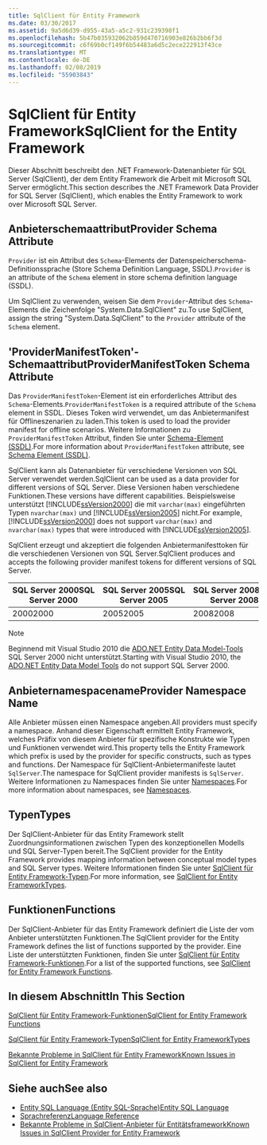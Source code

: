 ```yaml
---
title: SqlClient für Entity Framework
ms.date: 03/30/2017
ms.assetid: 9a5d6d39-d955-43a5-a5c2-931c239398f1
ms.openlocfilehash: 5b47b035932062b859d470716903e826b2bb6f3d
ms.sourcegitcommit: c6f69b0cf149f6b54483a6d5c2ece222913f43ce
ms.translationtype: MT
ms.contentlocale: de-DE
ms.lasthandoff: 02/08/2019
ms.locfileid: "55903843"
---
```

# <a name="sqlclient-for-the-entity-framework"></a><span data-ttu-id="f8b60-102">SqlClient für Entity Framework</span><span class="sxs-lookup"><span data-stu-id="f8b60-102">SqlClient for the Entity Framework</span></span>
<span data-ttu-id="f8b60-103">Dieser Abschnitt beschreibt den .NET Framework-Datenanbieter für SQL Server (SqlClient), der dem Entity Framework die Arbeit mit Microsoft SQL Server ermöglicht.</span><span class="sxs-lookup"><span data-stu-id="f8b60-103">This section describes the .NET Framework Data Provider for SQL Server (SqlClient), which enables the Entity Framework to work over Microsoft SQL Server.</span></span>  
  
## <a name="provider-schema-attribute"></a><span data-ttu-id="f8b60-104">Anbieterschemaattribut</span><span class="sxs-lookup"><span data-stu-id="f8b60-104">Provider Schema Attribute</span></span>  
 <span data-ttu-id="f8b60-105">`Provider` ist ein Attribut des `Schema`-Elements der Datenspeicherschema-Definitionssprache (Store Schema Definition Language, SSDL).</span><span class="sxs-lookup"><span data-stu-id="f8b60-105">`Provider` is an attribute of the `Schema` element in store schema definition language (SSDL).</span></span>  
  
 <span data-ttu-id="f8b60-106">Um SqlClient zu verwenden, weisen Sie dem `Provider`-Attribut des `Schema`-Elements die Zeichenfolge "System.Data.SqlClient" zu.</span><span class="sxs-lookup"><span data-stu-id="f8b60-106">To use SqlClient, assign the string "System.Data.SqlClient" to the `Provider` attribute of the `Schema` element.</span></span>  
  
## <a name="providermanifesttoken-schema-attribute"></a><span data-ttu-id="f8b60-107">'ProviderManifestToken'-Schemaattribut</span><span class="sxs-lookup"><span data-stu-id="f8b60-107">ProviderManifestToken Schema Attribute</span></span>  
 <span data-ttu-id="f8b60-108">Das `ProviderManifestToken`-Element ist ein erforderliches Attribut des `Schema`-Elements.</span><span class="sxs-lookup"><span data-stu-id="f8b60-108">`ProviderManifestToken` is a required attribute of the `Schema` element in SSDL.</span></span> <span data-ttu-id="f8b60-109">Dieses Token wird verwendet, um das Anbietermanifest für Offlineszenarien zu laden.</span><span class="sxs-lookup"><span data-stu-id="f8b60-109">This token is used to load the provider manifest for offline scenarios.</span></span> <span data-ttu-id="f8b60-110">Weitere Informationen zu `ProviderManifestToken` Attribut, finden Sie unter [Schema-Element (SSDL)](/ef/ef6/modeling/designer/advanced/edmx/ssdl-spec#schema-element-ssdl).</span><span class="sxs-lookup"><span data-stu-id="f8b60-110">For more information about `ProviderManifestToken` attribute, see [Schema Element (SSDL)](/ef/ef6/modeling/designer/advanced/edmx/ssdl-spec#schema-element-ssdl).</span></span>  
  
 <span data-ttu-id="f8b60-111">SqlClient kann als Datenanbieter für verschiedene Versionen von SQL Server verwendet werden.</span><span class="sxs-lookup"><span data-stu-id="f8b60-111">SqlClient can be used as a data provider for different versions of SQL Server.</span></span> <span data-ttu-id="f8b60-112">Diese Versionen haben verschiedene Funktionen.</span><span class="sxs-lookup"><span data-stu-id="f8b60-112">These versions have different capabilities.</span></span> <span data-ttu-id="f8b60-113">Beispielsweise unterstützt [!INCLUDE[ssVersion2000](../../../../../includes/ssversion2000-md.md)] die mit `varchar(max)` eingeführten Typen `nvarchar(max)` und [!INCLUDE[ssVersion2005](../../../../../includes/ssversion2005-md.md)] nicht.</span><span class="sxs-lookup"><span data-stu-id="f8b60-113">For example, [!INCLUDE[ssVersion2000](../../../../../includes/ssversion2000-md.md)] does not support `varchar(max)` and `nvarchar(max)` types that were introduced with [!INCLUDE[ssVersion2005](../../../../../includes/ssversion2005-md.md)].</span></span>  
  
 <span data-ttu-id="f8b60-114">SqlClient erzeugt und akzeptiert die folgenden Anbietermanifesttoken für die verschiedenen Versionen von SQL Server.</span><span class="sxs-lookup"><span data-stu-id="f8b60-114">SqlClient produces and accepts the following provider manifest tokens for different versions of SQL Server.</span></span>  
  
|<span data-ttu-id="f8b60-115">SQL Server 2000</span><span class="sxs-lookup"><span data-stu-id="f8b60-115">SQL Server 2000</span></span>|<span data-ttu-id="f8b60-116">SQL Server 2005</span><span class="sxs-lookup"><span data-stu-id="f8b60-116">SQL Server 2005</span></span>|<span data-ttu-id="f8b60-117">SQL Server 2008</span><span class="sxs-lookup"><span data-stu-id="f8b60-117">SQL Server 2008</span></span>|  
|-|-|-|  
|<span data-ttu-id="f8b60-118">2000</span><span class="sxs-lookup"><span data-stu-id="f8b60-118">2000</span></span>|<span data-ttu-id="f8b60-119">2005</span><span class="sxs-lookup"><span data-stu-id="f8b60-119">2005</span></span>|<span data-ttu-id="f8b60-120">2008</span><span class="sxs-lookup"><span data-stu-id="f8b60-120">2008</span></span>|  
  
> [!NOTE]
>  <span data-ttu-id="f8b60-121">Beginnend mit Visual Studio 2010 die [ADO.NET Entity Data Model-Tools](https://docs.microsoft.com/previous-versions/dotnet/netframework-4.0/bb399249(v=vs.100)) SQL Server 2000 nicht unterstützt.</span><span class="sxs-lookup"><span data-stu-id="f8b60-121">Starting with Visual Studio 2010, the [ADO.NET Entity Data Model Tools](https://docs.microsoft.com/previous-versions/dotnet/netframework-4.0/bb399249(v=vs.100)) do not support SQL Server 2000.</span></span>  
  
## <a name="provider-namespace-name"></a><span data-ttu-id="f8b60-122">Anbieternamespacename</span><span class="sxs-lookup"><span data-stu-id="f8b60-122">Provider Namespace Name</span></span>  
 <span data-ttu-id="f8b60-123">Alle Anbieter müssen einen Namespace angeben.</span><span class="sxs-lookup"><span data-stu-id="f8b60-123">All providers must specify a namespace.</span></span> <span data-ttu-id="f8b60-124">Anhand dieser Eigenschaft ermittelt Entity Framework, welches Präfix von diesem Anbieter für spezifische Konstrukte wie Typen und Funktionen verwendet wird.</span><span class="sxs-lookup"><span data-stu-id="f8b60-124">This property tells the Entity Framework which prefix is used by the provider for specific constructs, such as types and functions.</span></span> <span data-ttu-id="f8b60-125">Der Namespace für SqlClient-Anbietermanifeste lautet `SqlServer`.</span><span class="sxs-lookup"><span data-stu-id="f8b60-125">The namespace for SqlClient provider manifests is `SqlServer`.</span></span> <span data-ttu-id="f8b60-126">Weitere Informationen zu Namespaces finden Sie unter [Namespaces](../../../../../docs/framework/data/adonet/ef/language-reference/namespaces-entity-sql.md).</span><span class="sxs-lookup"><span data-stu-id="f8b60-126">For more information about namespaces, see [Namespaces](../../../../../docs/framework/data/adonet/ef/language-reference/namespaces-entity-sql.md).</span></span>  
  
## <a name="types"></a><span data-ttu-id="f8b60-127">Typen</span><span class="sxs-lookup"><span data-stu-id="f8b60-127">Types</span></span>  
 <span data-ttu-id="f8b60-128">Der SqlClient-Anbieter für das Entity Framework stellt Zuordnungsinformationen zwischen Typen des konzeptionellen Modells und SQL Server-Typen bereit.</span><span class="sxs-lookup"><span data-stu-id="f8b60-128">The SqlClient provider for the Entity Framework provides mapping information between conceptual model types and SQL Server types.</span></span> <span data-ttu-id="f8b60-129">Weitere Informationen finden Sie unter [SqlClient für Entity Framework-Typen](../../../../../docs/framework/data/adonet/ef/sqlclient-for-ef-types.md).</span><span class="sxs-lookup"><span data-stu-id="f8b60-129">For more information, see [SqlClient for Entity FrameworkTypes](../../../../../docs/framework/data/adonet/ef/sqlclient-for-ef-types.md).</span></span>  
  
## <a name="functions"></a><span data-ttu-id="f8b60-130">Funktionen</span><span class="sxs-lookup"><span data-stu-id="f8b60-130">Functions</span></span>  
 <span data-ttu-id="f8b60-131">Der SqlClient-Anbieter für das Entity Framework definiert die Liste der vom Anbieter unterstützten Funktionen.</span><span class="sxs-lookup"><span data-stu-id="f8b60-131">The SqlClient provider for the Entity Framework defines the list of functions supported by the provider.</span></span> <span data-ttu-id="f8b60-132">Eine Liste der unterstützten Funktionen, finden Sie unter [SqlClient für Entity Framework-Funktionen](../../../../../docs/framework/data/adonet/ef/sqlclient-for-ef-functions.md).</span><span class="sxs-lookup"><span data-stu-id="f8b60-132">For a list of the supported functions, see [SqlClient for Entity Framework Functions](../../../../../docs/framework/data/adonet/ef/sqlclient-for-ef-functions.md).</span></span>  
  
## <a name="in-this-section"></a><span data-ttu-id="f8b60-133">In diesem Abschnitt</span><span class="sxs-lookup"><span data-stu-id="f8b60-133">In This Section</span></span>  
 [<span data-ttu-id="f8b60-134">SqlClient für Entity Framework-Funktionen</span><span class="sxs-lookup"><span data-stu-id="f8b60-134">SqlClient for Entity Framework Functions</span></span>](../../../../../docs/framework/data/adonet/ef/sqlclient-for-ef-functions.md)  
  
 [<span data-ttu-id="f8b60-135">SqlClient für Entity Framework-Typen</span><span class="sxs-lookup"><span data-stu-id="f8b60-135">SqlClient for Entity FrameworkTypes</span></span>](../../../../../docs/framework/data/adonet/ef/sqlclient-for-ef-types.md)  
  
 [<span data-ttu-id="f8b60-136">Bekannte Probleme in SqlClient für Entity Framework</span><span class="sxs-lookup"><span data-stu-id="f8b60-136">Known Issues in SqlClient for Entity Framework</span></span>](../../../../../docs/framework/data/adonet/ef/known-issues-in-sqlclient-for-entity-framework.md)  
  
## <a name="see-also"></a><span data-ttu-id="f8b60-137">Siehe auch</span><span class="sxs-lookup"><span data-stu-id="f8b60-137">See also</span></span>
- [<span data-ttu-id="f8b60-138">Entity SQL Language (Entity SQL-Sprache)</span><span class="sxs-lookup"><span data-stu-id="f8b60-138">Entity SQL Language</span></span>](../../../../../docs/framework/data/adonet/ef/language-reference/entity-sql-language.md)
- [<span data-ttu-id="f8b60-139">Sprachreferenz</span><span class="sxs-lookup"><span data-stu-id="f8b60-139">Language Reference</span></span>](../../../../../docs/framework/data/adonet/ef/language-reference/index.md)
- [<span data-ttu-id="f8b60-140">Bekannte Probleme in SqlClient-Anbieter für Entitätsframework</span><span class="sxs-lookup"><span data-stu-id="f8b60-140">Known Issues in SqlClient Provider for Entity Framework</span></span>](../../../../../docs/framework/data/adonet/ef/sqlclient-for-the-entity-framework.md)
